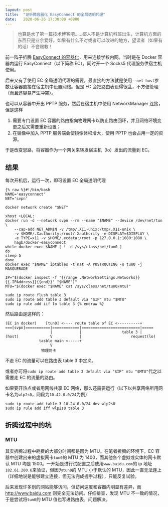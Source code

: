 ```yaml
---
layout: post
title:  "记折腾容器化 EasyConnect 的全局透明代理"
date:   2020-06-26 17:30:00 +0800
---
```

> 也算是水了第一篇技术博客吧……鄙人不是计算机科班出生，计算机方面的东西只是业余爱好。如果有什么不对或者可以改进的地方，望读者（如果有的话）不吝赐教！

前一阵子折腾 [EasyConnect 的容器化](https://github.com/Hagb/docker-easyconnect)，用来连接学校内网。当时是在 Docker 容器内运行 EasyConnect（以下简称 EC），同时开一个 Socks5 代理服务供宿主机使用。

后来又有了使用 EC 全局透明代理的需要，最直接的方法就是使用`--net host`参数让容器直接在宿主机中设置网络。但是 EC 会把路由表设得很乱，不方便管理（而且还容易产生冲突）。

也可以从容器中开出 PPTP 服务，然后在宿主机中使用 NetworkManager 连接，但是这样

1. 需要专门设置 EC 容器的路由指向物理网卡以防止路由回环，并且网络环境变更之后又需要重新设置；
2. 在镜像中加入 PPTP 服务端会使镜像体积增大，使用 PPTP 也会占用一定的资源。

于是改变思路，将容器作为一个网关来转发宿主机（lo）发出的流量到 EC。

## 结果

每次开机后，运行一次，即可设置 EC 全局透明代理

``` shell
{% raw %}#!/bin/bash
NAME='easyconnect'
NET='svpn'

docker network create "$NET"

xhost +LOCAL:
docker run -d --network svpn --rm --name "$NAME" --device /dev/net/tun \
    --cap-add NET_ADMIN -v /tmp/.X11-unix:/tmp/.X11-unix \
    -v $HOME/.Xauthority:/root/.Xauthority -e DISPLAY=$DISPLAY \
    -e TYPE=x11 -v $HOME/.ecdata:/root -p 127.0.0.1:1080:1080 \
    hagb/docker-easyconnect
while docker exec $NAME [ ! -d /sys/class/net/tun0 ]
do
sleep 5
done
docker exec "$NAME" iptables -t nat -A POSTROUTING -o tun0 -j MASQUERADE

IP="$(docker inspect -f '{{range .NetworkSettings.Networks}}{{.IPAddress}}{{end}}' "$NAME")"
MTU="$(docker exec "$NAME" cat /sys/class/net/tun0/mtu)"

sudo ip route flush table 3
sudo ip route add table 3 default via "$IP" mtu "$MTU"
sudo ip rule add iif lo table 3 {% endraw %}
```

然后路由是这样的：

```
(EC in docker)    [tun0] <---- route table of EC <----------+
===[svpn]===========|============|==========================|=====
                    |            |                  table 3 |
(host)              V            |                      request(lo)
               tasble main <-----+
                    V
                物理网卡
```

不走 EC 的流量可以在路由表 table 3 中定义。

或者亦可将`sudo ip route add table 3 default via "$IP" mtu "$MTU"`代之以需要走 EC 的流量的路由。

如果要开热点或者用网线共享 EC 网络，那么还需要运行（以下以共享网络所用网卡名为`wlp2s0`，网段为`10.42.0.0/24`为例）

```
sudo ip route add table 3 10.24.0.0/24 dev wlp2s0
sudo ip rule add iff wlp2s0 table 3
```

## 折腾过程中的坑

### MTU

其实折腾过程中耗费的大部分时间都是因为 MTU。在笔者折腾的环境下，EC 容器中创建出来的虚拟网卡`tun0`的 MTU 为 1400，而其他各个虚拟或实体的网卡默认 MTU 均是 1500。一开始是进行试配置之后使用`www.baidu.com`的 ip 地址`182.61.200.6`来验证，但因为`tun0`的 MTU 小于默认的 MTU，因此一直无法连上（详细地说是能够建立连接，但无法完成握手过程），只能反复试验。

后来发现许多别的网站能够访问，但访问速度和容器内明显有差异，而 <http://www.baidu.com> 则完全无法访问。仔细排查，发现 MTU 不一致的情况，于是尝试将`tun0`的 MTU 值也写进路由表，问题解决。
